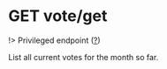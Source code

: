 # <span class="badge badge-light">GET</span> <span class="badge badge-light">vote/get</span>

!> Privileged endpoint ([?](privileged.md))

List all current votes for the month so far.




